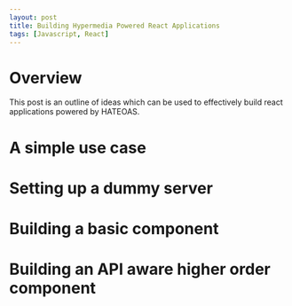 ```yaml
---
layout: post
title: Building Hypermedia Powered React Applications
tags: [Javascript, React]
---
```


# Overview

This post is an outline of ideas which can be used to effectively build react applications powered by HATEOAS.

# A simple use case

# Setting up a dummy server

# Building a basic component

# Building an API aware higher order component
